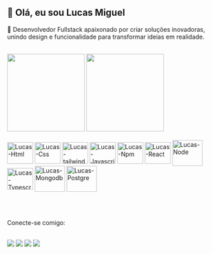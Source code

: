 ## 👋 Olá, eu sou Lucas Miguel

🚀 Desenvolvedor Fullstack apaixonado por criar soluções inovadoras, unindo design e funcionalidade para transformar ideias em realidade.<br><br>

<div>
  <a href="https://github.com/lucasmiguelabreu"></a>
  <img height="180em" src="https://github-readme-stats.vercel.app/api?username=lucasmiguelabreu&show_icons=true&theme=dracula">
  <img height="180em" src="https://github-readme-stats.vercel.app/api/top-langs/?username=lucasmiguelabreu&show_icons=true&theme=dracula">
</div>

<div style="display: inline_block"><br>
  <img align="center" alt="Lucas-Html" height="50" width="60" src="https://cdn.jsdelivr.net/gh/devicons/devicon@latest/icons/html5/html5-original.svg">
  <img align="center" alt="Lucas-Css" height="50" width="60" src="https://cdn.jsdelivr.net/gh/devicons/devicon@latest/icons/css3/css3-original.svg">
  <img align="center" alt="Lucas-tailwind" height="50" width="60" src="https://cdn.jsdelivr.net/gh/devicons/devicon@latest/icons/tailwindcss/tailwindcss-original.svg">
  <img align="center" alt="Lucas-Javascript" height="50" width="60" src="https://cdn.jsdelivr.net/gh/devicons/devicon@latest/icons/javascript/javascript-original.svg">
  <img align="center" alt="Lucas-Npm" height="50" width="60" src="https://cdn.jsdelivr.net/gh/devicons/devicon@latest/icons/npm/npm-original-wordmark.svg"> 
  <img align="center" alt="Lucas-React" height="50" width="60" src="https://cdn.jsdelivr.net/gh/devicons/devicon@latest/icons/react/react-original-wordmark.svg">
  <img align="center" alt="Lucas-Node" height="60" width="70" src="https://cdn.jsdelivr.net/gh/devicons/devicon@latest/icons/nodejs/nodejs-original-wordmark.svg">
  <img align="center" alt="Lucas-Typescript" height="50" width="60" src= "https://cdn.jsdelivr.net/gh/devicons/devicon@latest/icons/typescript/typescript-original.svg">
   <img align="center" alt="Lucas-Mongodb" height="60" width="70" src= "https://cdn.jsdelivr.net/gh/devicons/devicon@latest/icons/mongodb/mongodb-original-wordmark.svg">  
   <img align="center" alt="Lucas-Postgre" height="60" width="70" src= "https://cdn.jsdelivr.net/gh/devicons/devicon@latest/icons/postgresql/postgresql-original-wordmark.svg">
</div><br>

##

<br>
Conecte-se comigo:
<br><br>

<a href="https://www.linkedin.com/in/lucas-rodrigues-de-abreu/"><img src="https://img.shields.io/badge/LinkedIn-0077B5?style=for-the-badge&logo=linkedin&logoColor=white"></a> 
<a href=""><img src="https://img.shields.io/badge/Instagram-E4405F?style=for-the-badge&logo=instagram&logoColor=white"></a>
<a href=""><img src="https://img.shields.io/badge/Gmail-D14836?style=for-the-badge&logo=gmail&logoColor=white"></a>
<a href=""><img src="https://img.shields.io/badge/WhatsApp-25D366?style=for-the-badge&logo=whatsapp&logoColor=white"></a>




